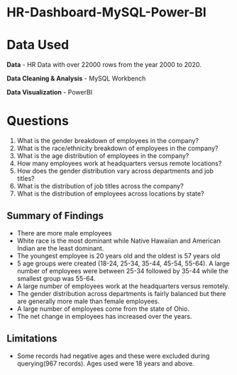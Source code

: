 # HR-Dashboard-MySQL-Power-BI


# Data Used

**Data** - HR Data with over 22000 rows from the year 2000 to 2020.

**Data Cleaning & Analysis** - MySQL Workbench

**Data Visualization** - PowerBI

# Questions

1. What is the gender breakdown of employees in the company?
2. What is the race/ethnicity breakdown of employees in the company?
3. What is the age distribution of employees in the company?
4. How many employees work at headquarters versus remote locations?
5. How does the gender distribution vary across departments and job titles?
6. What is the distribution of job titles across the company?
7. What is the distribution of employees across locations by state?


## Summary of Findings
 - There are more male employees
 - White race is the most dominant while Native Hawaiian and American Indian are the least dominant.
 - The youngest employee is 20 years old and the oldest is 57 years old
 - 5 age groups were created (18-24, 25-34, 35-44, 45-54, 55-64). A large number of employees were between 25-34 followed by 35-44 while the smallest group was 55-64.
 - A large number of employees work at the headquarters versus remotely.
 - The gender distribution across departments is fairly balanced but there are generally more male than female employees.
 - A large number of employees come from the state of Ohio.
 - The net change in employees has increased over the years.

## Limitations

- Some records had negative ages and these were excluded during querying(967 records). Ages used were 18 years and above.

